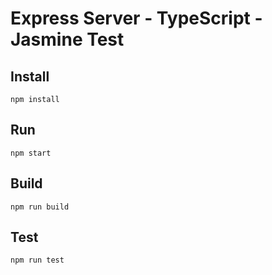 # Express Server - TypeScript - Jasmine Test

## Install
```
npm install
```
## Run
```
npm start
```
## Build
```
npm run build
```
## Test
```
npm run test
```
